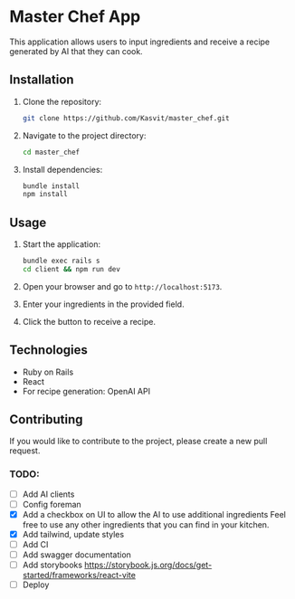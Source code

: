 # Master Chef App

This application allows users to input ingredients and receive a recipe generated by AI that they can cook.

## Installation

1. Clone the repository:
   ```bash
   git clone https://github.com/Kasvit/master_chef.git
   ```

2. Navigate to the project directory:
   ```bash
   cd master_chef
   ```

3. Install dependencies:
   ```bash
   bundle install
   npm install
   ```

## Usage

1. Start the application:
   ```bash
   bundle exec rails s
   cd client && npm run dev
   ```

2. Open your browser and go to `http://localhost:5173`.

3. Enter your ingredients in the provided field.

4. Click the button to receive a recipe.

## Technologies

- Ruby on Rails
- React
- For recipe generation: OpenAI API

## Contributing

If you would like to contribute to the project, please create a new pull request.

### TODO:
- [ ] Add AI clients
- [ ] Config foreman
- [x] Add a checkbox on UI to allow the AI to use additional ingredients Feel free to use any other ingredients that you can find in your kitchen.
- [x] Add tailwind, update styles
- [ ] Add CI
- [ ] Add swagger documentation
- [ ] Add storybooks https://storybook.js.org/docs/get-started/frameworks/react-vite
- [ ] Deploy